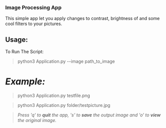 ### Image Processing App

This simple app let you apply changes to contrast, brightness of and some cool filters to your pictures.

## Usage:
To Run The Script:

> python3 Application.py --image path_to_image
# _Example:_
> python3 Application.py testfile.png

> python3 Application.py folder/testpicture.jpg

> _Press 'q' to **quit** the app, 's' to **save** the output image and 'o' to **view** the original image._
